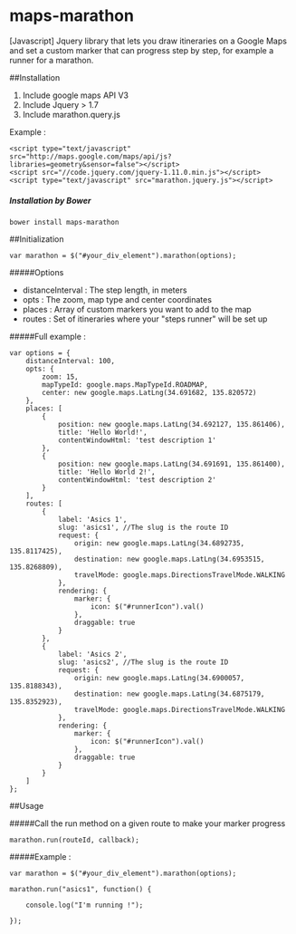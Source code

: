 maps-marathon
=============

[Javascript] Jquery library that lets you draw itineraries on a Google Maps and set a custom marker that can progress step by step, for example a runner for a marathon.

##Installation

1. Include google maps API V3
2. Include Jquery > 1.7
3. Include marathon.query.js

Example :

```
<script type="text/javascript" src="http://maps.google.com/maps/api/js?libraries=geometry&sensor=false"></script>
<script src="//code.jquery.com/jquery-1.11.0.min.js"></script>
<script type="text/javascript" src="marathon.jquery.js"></script>
```

##### Installation by Bower
```
bower install maps-marathon
```

##Initialization

```
var marathon = $("#your_div_element").marathon(options);
```

#####Options
- distanceInterval : The step length, in meters
- opts : The zoom, map type and center coordinates
- places : Array of custom markers you want to add to the map
- routes : Set of itineraries where your "steps runner" will be set up

#####Full example :
```
var options = {
    distanceInterval: 100,
    opts: {
        zoom: 15,
        mapTypeId: google.maps.MapTypeId.ROADMAP,
        center: new google.maps.LatLng(34.691682, 135.820572)
    },
    places: [
        {
            position: new google.maps.LatLng(34.692127, 135.861406),
            title: 'Hello World!',
            contentWindowHtml: 'test description 1'
        },
        {
            position: new google.maps.LatLng(34.691691, 135.861400),
            title: 'Hello World 2!',
            contentWindowHtml: 'test description 2'
        }
    ],
    routes: [
        {
            label: 'Asics 1',
            slug: 'asics1', //The slug is the route ID
            request: {
                origin: new google.maps.LatLng(34.6892735, 135.8117425),
                destination: new google.maps.LatLng(34.6953515, 135.8268809),
                travelMode: google.maps.DirectionsTravelMode.WALKING
            },
            rendering: {
                marker: {
                    icon: $("#runnerIcon").val()
                },
                draggable: true
            }
        },
        {
            label: 'Asics 2',
            slug: 'asics2', //The slug is the route ID
            request: {
                origin: new google.maps.LatLng(34.6900057, 135.8188343),
                destination: new google.maps.LatLng(34.6875179, 135.8352923),
                travelMode: google.maps.DirectionsTravelMode.WALKING
            },
            rendering: {
                marker: {
                    icon: $("#runnerIcon").val()
                },
                draggable: true
            }
        }
    ]
};
```

##Usage

#####Call the run method on a given route to make your marker progress
```
marathon.run(routeId, callback);
```

#####Example :
```
var marathon = $("#your_div_element").marathon(options);

marathon.run("asics1", function() {

    console.log("I'm running !");    

});
```
